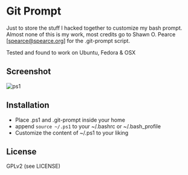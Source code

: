 Git Prompt
==========

Just to store the stuff I hacked together to customize my bash prompt. Almost
none of this is my work, most credits go to Shawn O. Pearce [spearce@spearce.org] 
for the .git-prompt script.

Tested and found to work on Ubuntu, Fedora & OSX

Screenshot
----------

![ps1](https://dl.dropboxusercontent.com/u/13811771/ps1_20140320.png)

Installation
------------

 - Place .ps1 and .git-prompt inside your home
 - append `source ~/.ps1` to your ~/.bashrc or ~/.bash_profile
 - Customize the content of ~/.ps1 to your liking

License
-------

GPLv2 (see LICENSE)
